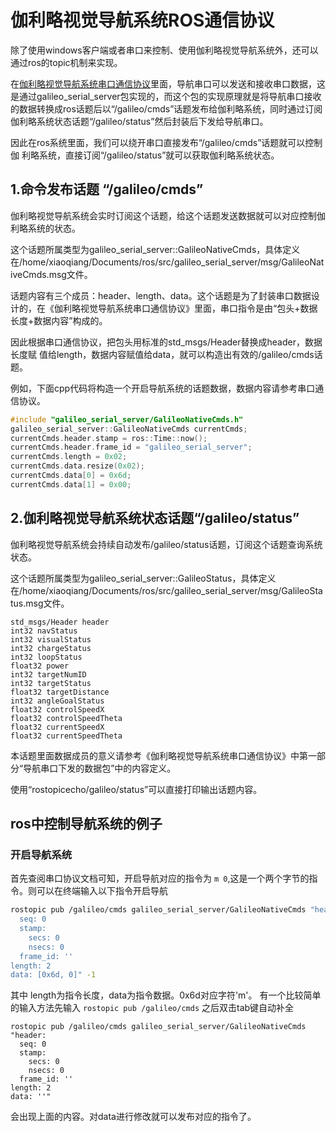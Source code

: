 # <a href="#" id="start"></a>伽利略视觉导航系统ROS通信协议

除了使用windows客户端或者串口来控制、使用伽利略视觉导航系统外，还可以通过ros的topic机制来实现。

在[伽利略视觉导航系统串口通信协议](/serial.html)里面，导航串口可以发送和接收串口数据，这是通过galileo_serial_server包实现的，而这个包的实现原理就是将导航串口接收的数据转换成ros话题后以“/galileo/cmds”话题发布给伽利略系统，同时通过订阅伽利略系统状态话题“/galileo/status”然后封装后下发给导航串口。

因此在ros系统里面，我们可以绕开串口直接发布“/galileo/cmds”话题就可以控制伽
利略系统，直接订阅“/galileo/status”就可以获取伽利略系统状态。

## <a href="#" id="pub"></a>1.命令发布话题 “/galileo/cmds”

伽利略视觉导航系统会实时订阅这个话题，给这个话题发送数据就可以对应控制伽利略系统的状态。

这个话题所属类型为galileo_serial_server::GalileoNativeCmds，具体定义在/home/xiaoqiang/Documents/ros/src/galileo_serial_server/msg/GalileoNativeCmds.msg文件。

话题内容有三个成员：header、length、data。这个话题是为了封装串口数据设计的，在《伽利略视觉导航系统串口通信协议》里面，串口指令是由“包头+数据长度+数据内容”构成的。

因此根据串口通信协议，把包头用标准的std_msgs/Header替换成header，数据长度赋
值给length，数据内容赋值给data，就可以构造出有效的/galileo/cmds话题。

例如，下面cpp代码将构造一个开启导航系统的话题数据，数据内容请参考串口通信协议。

```cpp
#include "galileo_serial_server/GalileoNativeCmds.h"
galileo_serial_server::GalileoNativeCmds currentCmds;
currentCmds.header.stamp = ros::Time::now();
currentCmds.header.frame_id = "galileo_serial_server";
currentCmds.length = 0x02;
currentCmds.data.resize(0x02);
currentCmds.data[0] = 0x6d;
currentCmds.data[1] = 0x00;
```

## <a href="#" id="status"></a>2.伽利略视觉导航系统状态话题“/galileo/status”
伽利略视觉导航系统会持续自动发布/galileo/status话题，订阅这个话题查询系统状态。

这个话题所属类型为galileo_serial_server::GalileoStatus，具体定义在/home/xiaoqiang/Documents/ros/src/galileo_serial_server/msg/GalileoStatus.msg文件。

```
std_msgs/Header header
int32 navStatus
int32 visualStatus
int32 chargeStatus
int32 loopStatus
float32 power
int32 targetNumID
int32 targetStatus
float32 targetDistance
int32 angleGoalStatus
float32 controlSpeedX
float32 controlSpeedTheta
float32 currentSpeedX
float32 currentSpeedTheta
```

本话题里面数据成员的意义请参考《伽利略视觉导航系统串口通信协议》中第一部分“导航串口下发的数据包”中的内容定义。

使用“rostopicecho/galileo/status”可以直接打印输出话题内容。

## ros中控制导航系统的例子

### 开启导航系统

首先查阅串口协议文档可知，开启导航对应的指令为 `m 0`,这是一个两个字节的指令。则可以在终端输入以下指令开启导航

```bash
rostopic pub /galileo/cmds galileo_serial_server/GalileoNativeCmds "header:
  seq: 0
  stamp:
    secs: 0
    nsecs: 0
  frame_id: ''
length: 2
data: [0x6d, 0]" -1
```

其中 length为指令长度，data为指令数据。0x6d对应字符'm'。
有一个比较简单的输入方法先输入 `rostopic pub /galileo/cmds` 之后双击tab键自动补全

```
rostopic pub /galileo/cmds galileo_serial_server/GalileoNativeCmds "header:
  seq: 0
  stamp:
    secs: 0
    nsecs: 0
  frame_id: ''
length: 2
data: ''" 
```

会出现上面的内容。对data进行修改就可以发布对应的指令了。
